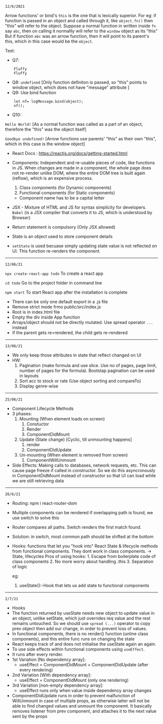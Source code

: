 `12/6/2021`

Arrow functions' or bind's `this` is the one that is lexically superior.
For eg: if function is passed in an object and called through it, like `object.fn()` then "this" will refer to the object.
Suppose a normal function in written inside `fn` say `abc`, then on calling it normallly will refer to the `window` object as its "this"
But if function `abc` was an arrow function, then it will point to its parent's this, which in this case would be the `object`.

Test:
* Q7:
```
    Fluffy
    Fluffy 
```
* Q8: `undefined` [Only function definiton is passed, so "this" points to window object, which does not have "message" attribute ]
* Q9:    Use bind function
```
    let nf= logMessage.bind(object);    
    nf();
```
- Q10:

`Hello World!` [As a normal function was called as a part of an object, therefore the "this" was the object itself]

`Goodbye undefined!` [Arrow functions use parents' "this" as their own "this", which in this case is the window object]

- React Docs : https://reactjs.org/docs/getting-started.html

- Components: Independent and re-usable pieces of code, like functions in JS. When changes are made in a component, the whole page does not re-render unlike DOM, where the entire DOM tree is built again (reflow), which is an expensive process.
    1. Class components (for Dynamic components)
    2. Functional components (for Static components)
    - Component name has to be a capital letter
- JSX - Mixture of HTML and JS for syntax simplicity for developers. `Babel` (is a JSX compiler that converts it to JS, which is understood by Browser)
- Return statement is compulsory (Only JSX allowed) 
- State is an object used to store component details
- `setState` is used becuase simply updating state value is not reflected on UI. This function re-renders the component.
----
`12/06/21`

`npx create-react-app todo`
To create a react app

`cd todo`
Go to the project folder in command line

`npm start`
To start React app after the installation is complete

- There can be only one default export in  a .js file
- Remove strict mode frmo public/src/index.js
- Root is in index.html file
- Empty the div inside App function
- Arrays/object should not be directly mutated. Use spread operator `...` instead
- If the parent gets re=rendered, the child gets re-rendered
----
`13/06/21`

- We only keep those attributes in state that reflect changed on UI
- HW: 
    1. Pagination (make formula and use slice. Use no of pages, page limit, number of pages for the formula). Bootstap pagination can be used in layouts
    2. Sort acc to stock or rate (Use object sorting and compareTo)
    3. Display genre-wise

----
`25/06/21`

- Component Lifecycle Methods
- 3 phases:
    1. Mounting (When element loads on screen)
        1. Constuctor
        2. Render
        3. ComponentDidMount
    2. Update (State change) [Cyclic, till unmounting happens]
        1. render
        2. ComponentDidUpdate
    3. Un-mounting (When element is removed from screen)
        1. ComponentWillUnmount
- Side Effects: Making calls to databases, network requests, etc. This can cause page freeze if called in constructor.
So we do this asyncronously in ComponentDidMount instead of constructor so that UI can load while we are still retrieving data

----
`26/6/21`
- Routing: npm i react-router-dom
- Multiple components can be rendered if overlapping path is found, we use switch to solve this
- Router compares all paths. Switch renders the first match found.
- Solution: in switch, most common path should be shifted at the bottom

- Hooks: functions that let you "hook into" React State & lifecycle methods from functional components. They dont work in class components.
    -> State, lifecycles
    Pros of using hooks: 
        1. Escape from boilerplate code of class components
        2. No more worry about handling .this
        3. Separation of logic
    
    eg:
    1. useState():-Hook that lets us add state to functional components
    
----
`2/7/21`
- Hooks
- The function returned by useState needs new object to update value in an object, unlike setState, which just overrides req value and the rest remains untouched. So we should use `spread (...)` operator to copy prev object then add our change, in order to prevent loss of values.
- In functional components, there is no render() function (unline class components), and this entire func runs on changing the state
- React keeps track of and does not initialise the useState again an again.
- To use side effects within functional components using `useEffect`. 
- It runs after every render.
- 1st Variation [No dependency array]:
    - useEffect = ComponentDidMount + ComponentDidUpdate (after every rendering)
- 2nd Variation [With dependency array]:
    - useEffect = ComponentDidMount (only one rendering)
- 3rd Variation [non-empty dependency array]:
    - useEffect runs only when value inside dependency array changes
- ComponentDidUpdate runs in order to prevent malfunction of WillUnmount in case of multiple props, as otherwise latter will not be able to find changed values and unmount the componemt. It basically removes listener from prev component, and attaches it to the next value sent by the props
